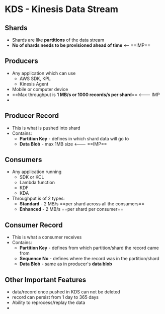 

# KDS - Kinesis Data Stream


## Shards

- Shards are like **partitions** of the data stream
- **No of shards needs to be provisioned ahead of time** <-- ==IMP==

## Producers

- Any application which can use
	- AWS SDK, KPL
	- Kinesis Agent
- Mobile or computer device
- ==Max throughput is **1 MB/s or 1000 records/s per shard**== <--- IMP
- 


## Producer Record

- This is what is pushed into shard
- Contains:
	- **Partition Key** - defines in which shard data will go to
	- **Data Blob** - max 1MB size <--- ==IMP==


## Consumers

- Any application running
	- SDK or KCL
	- Lambda function
	- KDF
	- KDA
- Throughput is of 2 types:
	- **Standard** - 2 MB/s ==per shard across all the consumers==
	- **Enhanced** - 2 MB/s ==per shard per consumer==

## Consumer Record

- This is what a consumer receives
- Contains:
	- **Partition Key** - defines from which partition/shard the record came from
	- **Sequence No** - defines where the record was in the partition/shard
	- **Data Blob** - same as in producer's **data blob**

## Other Important Features

- data/record once pushed in KDS can not be deleted
- record can persist from 1 day to 365 days
- Ability to reprocess/replay the data
- 